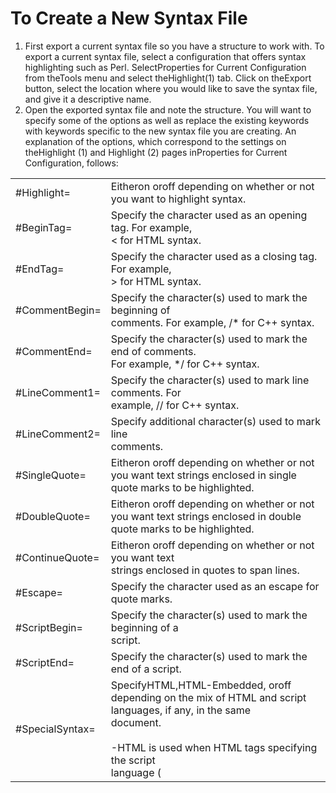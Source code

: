 # To Create a New Syntax File

1. First export a current syntax file so you have a structure to work with.
To export a current syntax file, select a configuration that offers syntax
highlighting such as Perl. SelectProperties for Current Configuration
from theTools menu and select theHighlight(1) tab.
Click on theExport button, select the location where you would like to
save the syntax file, and give it a descriptive name.
2. Open the exported syntax file and note the structure. You will want to
specify some of the options as well as replace the existing keywords with
keywords specific to the new syntax file you are creating. An explanation of
the options, which correspond to the settings on theHighlight (1) and
Highlight (2) pages inProperties for Current Configuration,
follows:

|     |     |
| --- | --- |
| #Highlight= | Eitheron oroff depending on whether or not <br> you want to highlight syntax. |
| #BeginTag= | Specify the character used as an opening tag. For example, <br> < for HTML syntax. |
| #EndTag= | Specify the character used as a closing tag. For example, <br> \> for HTML syntax. |
| #CommentBegin= | Specify the character(s) used to mark the beginning of <br> comments. For example, /\* for C++ syntax. |
| #CommentEnd= | Specify the character(s) used to mark the end of comments. <br> For example, \*/ for C++ syntax. |
| #LineComment1= | Specify the character(s) used to mark line comments. For <br> example, // for C++ syntax. |
| #LineComment2= | Specify additional character(s) used to mark line <br> comments. |
| #SingleQuote= | Eitheron oroff depending on whether or not <br> you want text strings enclosed in single quote marks to be highlighted. |
| #DoubleQuote= | Eitheron oroff depending on whether or not <br> you want text strings enclosed in double quote marks to be highlighted. |
| #ContinueQuote= | Eitheron oroff depending on whether or not you want text <br> strings enclosed in quotes to span lines. |
| #Escape= | Specify the character used as an escape for quote marks. |
| #ScriptBegin= | Specify the character(s) used to mark the beginning of a <br> script. |
| #ScriptEnd= | Specify the character(s) used to mark the end of a script. |
| #SpecialSyntax= | SpecifyHTML,HTML-Embedded, oroff <br> depending on the mix of HTML and script languages, if any, in the same <br> document. <br> <br>-HTML is used when HTML tags specifying the script <br>   language (<SCRIPT type=...>) exist in theHTML document. <br>   HTML is also appropriate for ASP files that include scripts beginning with <br>   the <% mark. This is usually the case for VBScript, JavaScript, PerlScript, <br>   CSS, etc. <br>-HTML-Embedded is appropriate when working with script <br>   languages such as PHP or JSP and the characters that normally mark the <br>   beginning of scripts in such languages are specified with #ScriptBegin. |
| #HighlightBraces= | Eitheron oroff depending on whether or not <br> you want braces to be highlighted. |
| #Keyword= | #Keyword options include:<br>-color = Specify the <br>   color of the highlight. You can preview the color choices on theDisplay tab<br>   in <br>  Properties for Current Configuration. If you <br>   scroll through the list located there you will notice Highlight (1) - <br>   (10).<br>-word = Specifyingon will highlight keywords only if they <br>   are whole words. For example, if the keyword is run and you specifyword=on, the <br>  run portion ofrunner will not be <br>   highlighted.<br>-rightall = Eitheron oroff depending on whether or <br>   not you want to highlight everything to the right of a keyword match in <br>   addition to the keyword.<br>-case = Eitheron oroff depending on whether or not <br>   you want to enable case sensitivity for keyword matches.<br>-insidetag = Specifyingon will highlight keywords only if <br>   they occur within tags.<br>-regexp= Specifyingon will highlight keywords matched <br>   by using a regular expression. |

3. Once you have completed and saved your syntax file you can create a new
configuration and import the newly created syntax file or import the newly
created syntax file into an existing configuration.

## Tips

- In the syntax file, the escape character is '^', and the following three characters must be escaped: '#', ';', and '^' itself.
